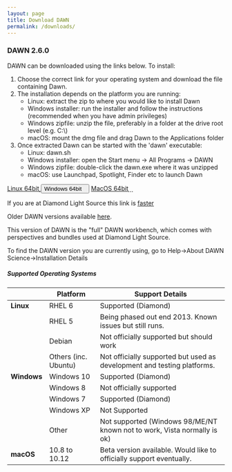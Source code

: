 ```yaml
---
layout: page
title: Download DAWN
permalink: /downloads/
---
```

### DAWN 2.6.0

DAWN can be downloaded using the links below. To install:

1. Choose the correct link for your operating system and download the file containing Dawn.
2. The installation depends on the platform you are running:
    * Linux: extract the zip to where you would like to install Dawn
    * Windows installer: run the installer and follow the instructions (recommended when you have admin privileges)
    * Windows zipfile: unzip the file, preferably in a folder at the drive root level (e.g. C:\\)
    * macOS: mount the dmg file and drag Dawn to the Applications folder
3. Once extracted Dawn can be started with the 'dawn' executable:
    * Linux: dawn.sh
    * Windows installer: open the Start menu &rarr; All Programs &rarr; DAWN
    * Windows zipfile: double-click the dawn.exe where it was unzipped
    * macOS: use Launchpad, Spotlight, Finder etc to launch Dawn
	
<script>
	function showHide(elementId){
		var element = document.getElementById(elementId);
		if(element.style.display == 'none'){
			element.style.display = 'block';
		} else {
			element.style.display = 'none';
		}
	}
</script>

<div class="row center">
        <a href="http://www.opengda.org/DawnDiamond/2.6/downloads/builds-release/DawnDiamond-2.6.0.v20170904-0753-linux64.zip" class="btn-large waves-effect" onclick="trackOutboundLink('http://www.opengda.org/DawnDiamond/2.6/downloads/builds-release/DawnDiamond-2.6.0.v20170904-0753-linux64.zip'); return false;">
        	Linux 64bit<i class="material-icons right">&#xE2C4;</i>
        </a>
        <button type="button" class="btn-large waves-effect" onclick="showHide('winExeOrZip')">
        	Windows 64bit<i class="material-icons right">&#xE2C4;</i>
        </button>
        <a href="http://www.opengda.org/DawnDiamond/2.6/downloads/builds-release/DawnDiamond-2.6.0.v20170904-0753-mac64.dmg" class="btn-large waves-effect" onclick="trackOutboundLink('http://www.opengda.org/DawnDiamond/2.6/downloads/builds-release/DawnDiamond-2.6.0.v20170904-0753-mac64.dmg'); return false;">
        	MacOS 64bit<i class="material-icons right">&#xE2C4;</i>
        </a>
</div>

<div id="winExeOrZip" class="row center" style="display: none">
	<a href="http://www.opengda.org/DawnDiamond/2.6/downloads/builds-release/DawnDiamond-2.6.0.v20170904-0753-windows64.exe" class="btn-large waves-effect" onclick="trackOutboundLink('http://www.opengda.org/DawnDiamond/2.6/downloads/builds-release/DawnDiamond-2.6.0.v20170904-0753-windows64.exe');return false">
		EXE<i class="material-icons right">&#xE2C4;</i>
	</a>
	<a href="http://www.opengda.org/DawnDiamond/2.6/downloads/builds-release/DawnDiamond-2.6.0.v20170904-0753-windows64.zip" class="btn-large waves-effect" onclick="trackOutboundLink('http://www.opengda.org/DawnDiamond/2.6/downloads/builds-release/DawnDiamond-2.6.0.v20170904-0753-windows64.zip');return false">
		ZIP<i class="material-icons right">&#xE2C4;</i>
	</a>
</div>

If you are at Diamond Light Source this link is [faster](http://dawn.diamond.ac.uk/DawnDiamond/2.6/downloads/builds-release/)

Older DAWN versions available [here](http://opengda.org/DawnDiamond/).

This version of DAWN is the "full" DAWN workbench, which comes with perspectives and bundles used at Diamond Light Source.

To find the DAWN version you are currently using, go to Help&rarr;About DAWN Science&rarr;Installation Details

##### Supported Operating Systems

|               | Platform             | Support Details                                                          |
|---------------|----------------------|--------------------------------------------------------------------------|
| **Linux**     | RHEL 6               | Supported (Diamond)                                                      |
|               | RHEL 5               | Being phased out end 2013. Known issues but still runs.                  |
|               | Debian               | Not officially supported but should work                                 |
|               | Others (inc. Ubuntu) | Not officially supported but used as development and testing platforms.  |
| **Windows**   | Windows 10           | Supported (Diamond)                                                      |
|               | Windows 8            | Not officially supported                                                 |
|               | Windows 7            | Supported (Diamond)                                                      |
|               | Windows XP           | Not Supported                                                            |
|               | Other                | Not supported (Windows 98/ME/NT known not to work, Vista normally is ok) |
| **macOS**     | 10.8 to 10.12        | Beta version available. Would like to officially support eventually.     |

